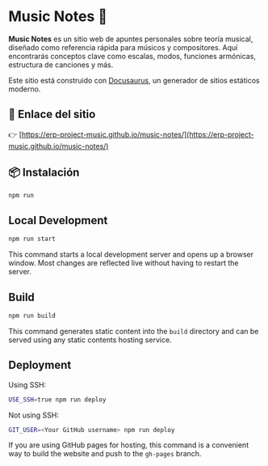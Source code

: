 # Music Notes 🎵

**Music Notes** es un sitio web de apuntes personales sobre teoría musical, diseñado como referencia rápida para músicos y compositores. Aquí encontrarás conceptos clave como escalas, modos, funciones armónicas, estructura de canciones y más.

Este sitio está construido con [Docusaurus](https://docusaurus.io/), un generador de sitios estáticos moderno.

## 🚀 Enlace del sitio

👉 [https://erp-project-music.github.io/music-notes/](https://erp-project-music.github.io/music-notes/)

## 📦 Instalación

```bash
npm run
```

## Local Development

```bash
npm run start
```

This command starts a local development server and opens up a browser window. Most changes are reflected live without having to restart the server.

## Build

```bash
npm run build
```

This command generates static content into the `build` directory and can be served using any static contents hosting service.

## Deployment

Using SSH:

```bash
USE_SSH=true npm run deploy
```

Not using SSH:

```bash
GIT_USER=<Your GitHub username> npm run deploy
```

If you are using GitHub pages for hosting, this command is a convenient way to build the website and push to the `gh-pages` branch.
